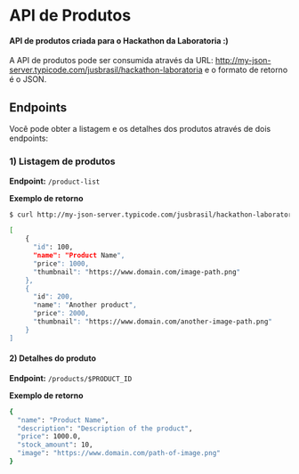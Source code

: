 # API de Produtos
#### API de produtos criada para o Hackathon da Laboratoria :)

A API de produtos pode ser consumida através da URL: http://my-json-server.typicode.com/jusbrasil/hackathon-laboratoria e o formato de retorno é o JSON.

## Endpoints
Você pode obter a listagem e os detalhes dos produtos através de dois endpoints:

### 1) Listagem de produtos
**Endpoint:** `/product-list`

**Exemplo de retorno**
```bash
$ curl http://my-json-server.typicode.com/jusbrasil/hackathon-laboratoria/product-list

[
    {
      "id": 100,
      "name": "Product Name",
      "price": 1000,
      "thumbnail": "https://www.domain.com/image-path.png"
    },
    {
      "id": 200,
      "name": "Another product",
      "price": 2000,
      "thumbnail": "https://www.domain.com/another-image-path.png"
    }
]

```

#### 2) Detalhes do produto
**Endpoint:** `/products/$PRODUCT_ID`

**Exemplo de retorno**
```bash
{
  "name": "Product Name",
  "description": "Description of the product",
  "price": 1000.0,
  "stock_amount": 10,
  "image": "https://www.domain.com/path-of-image.png"
}
```
